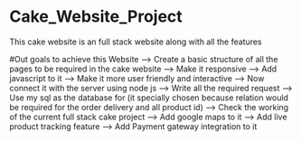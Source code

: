 # Cake_Website_Project
This cake website is an full stack website along with all the features

#Out goals to achieve this Website
--> Create a basic structure of all the pages to be required in the cake website
--> Make it responsive
--> Add javascript to it
--> Make it more user friendly and interactive
--> Now connect it with the server using node js
--> Write all the required request
--> Use my sql as the database for (it specially chosen because relation would be required for the order delivery and all product id)
--> Check the working of the current full stack cake project
--> Add google maps to it
--> Add live product tracking feature
--> Add Payment gateway integration to it
